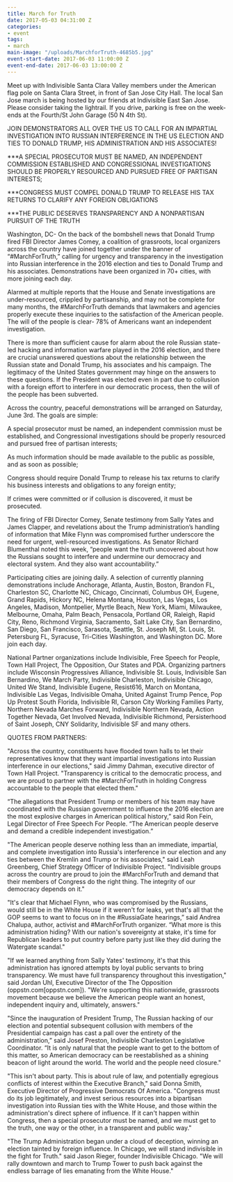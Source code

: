 ```yaml
---
title: March for Truth
date: 2017-05-03 04:31:00 Z
categories:
- event
tags:
- march
main-image: "/uploads/MarchforTruth-4685b5.jpg"
event-start-date: 2017-06-03 11:00:00 Z
event-end-date: 2017-06-03 13:00:00 Z
---
```


Meet up with Indivisible Santa Clara Valley members under the American flag pole on Santa Clara Street, in front of San Jose City Hall. The local San Jose march is being hosted by our friends at Indivisible East San Jose. Please consider taking the lightrail. If you drive, parking is free on the week-ends at the Fourth/St John Garage (50 N 4th St). 

JOIN DEMONSTRATORS ALL OVER THE US TO CALL FOR AN IMPARTIAL INVESTIGATION INTO RUSSIAN INTERFERENCE IN THE US ELECTION AND TIES TO DONALD TRUMP, HIS ADMINISTRATION AND HIS ASSOCIATES!

***A SPECIAL PROSECUTOR MUST BE NAMED, AN INDEPENDENT COMMISSION ESTABLISHED AND CONGRESSIONAL INVESTIGATIONS SHOULD BE PROPERLY RESOURCED AND PURSUED FREE OF PARTISAN INTERESTS;

***CONGRESS MUST COMPEL DONALD TRUMP TO RELEASE HIS TAX RETURNS TO CLARIFY ANY FOREIGN OBLIGATIONS

***THE PUBLIC DESERVES TRANSPARENCY AND A NONPARTISAN PURSUIT OF THE TRUTH

Washington, DC- On the back of the bombshell news that Donald Trump fired FBI Director James Comey, a coalition of grassroots, local organizers across the country have joined together under the banner of “#MarchForTruth,” calling for urgency and transparency in the investigation into Russian interference in the 2016 election and ties to Donald Trump and his associates. Demonstrations have been organized in 70+ cities, with more joining each day.

Alarmed at multiple reports that the House and Senate investigations are under-resourced, crippled by partisanship, and may not be complete for many months, the #MarchForTruth demands that lawmakers and agencies properly execute these inquiries to the satisfaction of the American people. The will of the people is clear- 78% of Americans want an independent investigation.

There is more than sufficient cause for alarm about the role Russian state-led hacking and information warfare played in the 2016 election, and there are crucial unanswered questions about the relationship between the Russian state and Donald Trump, his associates and his campaign. The legitimacy of the United States government may hinge on the answers to these questions. If the President was elected even in part due to collusion with a foreign effort to interfere in our democratic process, then the will of the people has been subverted.

Across the country, peaceful demonstrations will be arranged on Saturday, June 3rd. The goals are simple:

A special prosecutor must be named, an independent commission must be established, and Congressional investigations should be properly resourced and pursued free of partisan interests;

As much information should be made available to the public as possible, and as soon as possible;

Congress should require Donald Trump to release his tax returns to clarify his business interests and obligations to any foreign entity;

If crimes were committed or if collusion is discovered, it must be prosecuted.

The firing of FBI Director Comey, Senate testimony from Sally Yates and James Clapper, and revelations about the Trump administration’s handling of information that Mike Flynn was compromised further underscore the need for urgent, well-resourced investigations. As Senator Richard Blumenthal noted this week, “people want the truth uncovered about how the Russians sought to interfere and undermine our democracy and electoral system. And they also want accountability.”

Participating cities are joining daily. A selection of currently planning demonstrations include Anchorage, Atlanta, Austin, Boston, Brandon FL, Charleston SC, Charlotte NC, Chicago, Cincinnati, Columbus OH, Eugene, Grand Rapids, Hickory NC, Helena Montana, Houston, Las Vegas, Los Angeles, Madison, Montpelier, Myrtle Beach, New York, Miami, Milwaukee, Melbourne, Omaha, Palm Beach, Pensacola, Portland OR, Raleigh, Rapid City, Reno, Richmond Virginia, Sacramento, Salt Lake City, San Bernardino, San Diego, San Francisco, Sarasota, Seattle, St. Joseph MI, St. Louis, St. Petersburg FL, Syracuse, Tri-Cities Washington, and Washington DC. More join each day.

National Partner organizations include Indivisible, Free Speech for People, Town Hall Project, The Opposition, Our States and PDA. Organizing partners include Wisconsin Progressives Alliance, Indivisible St. Louis, Indivisible San Bernardino, We March Party, Indivisible Charleston, Indivisible Chicago, United We Stand, Indivisible Eugene, Resist616, March on Montana, Indivisible Las Vegas, Indivisible Omaha, United Against Trump Pence, Pop Up Protest South Florida, Indivisible RI, Carson City Working Families Party, Northern Nevada Marches Forward, Indivisible Northern Nevada, Action Together Nevada, Get Involved Nevada, Indivisible Richmond, Persisterhood of Saint Joseph, CNY Solidarity, Indivisible SF and many others.

QUOTES FROM PARTNERS:

"Across the country, constituents have flooded town halls to let their representatives know that they want impartial investigations into Russian interference in our elections," said Jimmy Dahman, executive director of Town Hall Project. "Transparency is critical to the democratic process, and we are proud to partner with the #MarchForTruth in holding Congress accountable to the people that elected them."

“The allegations that President Trump or members of his team may have coordinated with the Russian government to influence the 2016 election are the most explosive charges in American political history,” said Ron Fein, Legal Director of Free Speech For People. “The American people deserve and demand a credible independent investigation.”

"The American people deserve nothing less than an immediate, impartial, and complete investigation into Russia's interference in our election and any ties between the Kremlin and Trump or his associates," said Leah Greenberg, Chief Strategy Officer of Indivisible Project. "Indivisible groups across the country are proud to join the #MarchForTruth and demand that their members of Congress do the right thing. The integrity of our democracy depends on it."

"It's clear that Michael Flynn, who was compromised by the Russians, would still be in the White House if it weren't for leaks, yet that's all that the GOP seems to want to focus on in the #RussiaGate hearings,” said Andrea Chalupa, author, activist and #MarchForTruth organizer. “What more is this administration hiding? With our nation's sovereignty at stake, it's time for Republican leaders to put country before party just like they did during the Watergate scandal."

"If we learned anything from Sally Yates' testimony, it's that this administration has ignored attempts by loyal public servants to bring transparency. We must have full transparency throughout this investigation," said Jordan Uhl, Executive Director of the The Opposition (oppstn.com[oppstn.com]). "We're supporting this nationwide, grassroots movement because we believe the American people want an honest, independent inquiry and, ultimately, answers."

"Since the inauguration of President Trump, The Russian hacking of our election and potential subsequent collusion with members of the Presidential campaign has cast a pall over the entirety of the administration,” said Josef Preston, Indivisible Charleston Legislative Coordinator. “It is only natural that the people want to get to the bottom of this matter, so American democracy can be reestablished as a shining beacon of light around the world. The world and the people need closure."

"This isn't about party. This is about rule of law, and potentially egregious conflicts of interest within the Executive Branch," said Donna Smith, Executive Director of Progressive Democrats Of America. "Congress must do its job legitimately, and invest serious resources into a bipartisan investigation into Russian ties with the White House, and those within the administration's direct sphere of influence. If it can't happen within Congress, then a special prosecutor must be named, and we must get to the truth, one way or the other, in a transparent and public way."

"The Trump Administration began under a cloud of deception, winning an election tainted by foreign influence. In Chicago, we will stand indivisible in the fight for Truth." said Jason Rieger, founder Indivisible Chicago. "We will rally downtown and march to Trump Tower to push back against the endless barrage of lies emanating from the White House."
